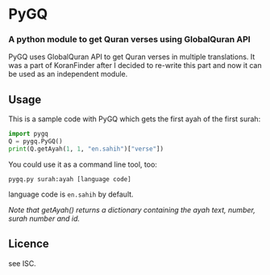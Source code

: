 # PyGQ
### A python module to get Quran verses using GlobalQuran API

PyGQ uses GlobalQuran API to get Quran verses in multiple translations. It was
a part of KoranFinder after I decided to re-write this part and now it can be
used as an independent module.

## Usage
This is a sample code with PyGQ which gets the first ayah of the first surah:
```python
import pygq
Q = pygq.PyGQ()
print(Q.getAyah(1, 1, "en.sahih")["verse"])
```
You could use it as a command line tool, too:
```
pygq.py surah:ayah [language code]
```
language code is `en.sahih` by default.

_Note that getAyah() returns a dictionary containing the ayah text, number, surah
number and id._

## Licence
see ISC.

